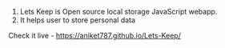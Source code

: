 1. Lets Keep is Open source local storage JavaScript webapp.
2. It helps user to store personal data

Check it live - https://aniket787.github.io/Lets-Keep/

